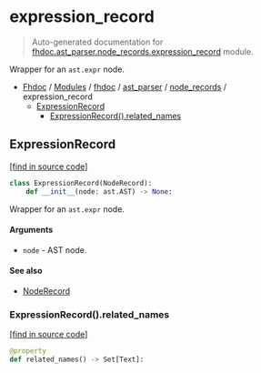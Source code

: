 # expression_record

> Auto-generated documentation for [fhdoc.ast_parser.node_records.expression_record](../../../../fhdoc/ast_parser/node_records/expression_record.py) module.

Wrapper for an `ast.expr` node.

- [Fhdoc](../../../README.md#fhdoc-index) / [Modules](../../../README.md#fhdoc-modules) / [fhdoc](../../index.md#fhdoc) / [ast_parser](../index.md#ast_parser) / [node_records](index.md#node_records) / expression_record
    - [ExpressionRecord](#expressionrecord)
        - [ExpressionRecord().related_names](#expressionrecordrelated_names)

## ExpressionRecord

[[find in source code]](../../../../fhdoc/ast_parser/node_records/expression_record.py#L15)

```python
class ExpressionRecord(NodeRecord):
    def __init__(node: ast.AST) -> None:
```

Wrapper for an `ast.expr` node.

#### Arguments

- `node` - AST node.

#### See also

- [NodeRecord](node_record.md#noderecord)

### ExpressionRecord().related_names

[[find in source code]](../../../../fhdoc/ast_parser/node_records/expression_record.py#L31)

```python
@property
def related_names() -> Set[Text]:
```
